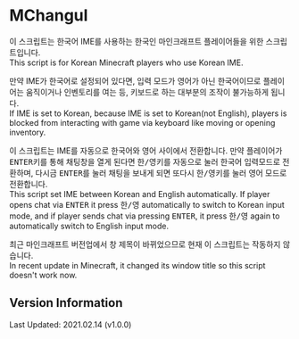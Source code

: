# MChangul  
이 스크립트는 한국어 IME를 사용하는 한국인 마인크래프트 플레이어들을 위한 스크립트입니다.  
This script is for Korean Minecraft players who use Korean IME.  
  
만약 IME가 한국어로 설정되어 있다면, 입력 모드가 영어가 아닌 한국어이므로 플레이어는 움직이거나 인벤토리를 여는 등, 키보드로 하는 대부분의 조작이 불가능하게 됩니다.  
If IME is set to Korean, because IME is set to Korean(not English), players is blocked from interacting with game via keyboard like moving or opening inventory.  
  
이 스크립트는 IME를 자동으로 한국어와 영어 사이에서 전환합니다. 만약 플레이어가 <kbd>ENTER</kbd>키를 통해 채팅창을 열게 된다면 <kbd>한/영</kbd>키를 자동으로 눌러 한국어 입력모드로 전환하며, 다시금 <kbd>ENTER</kbd>를 눌러 채팅을 보내게 되면 또다시 <kbd>한/영</kbd>키를 눌러 영어 모드로 전환합니다.  
This script set IME between Korean and English automatically. If player opens chat via <kbd>ENTER</kbd> it press <kbd>한/영</kbd> automatically to switch to Korean input mode, and if player sends chat via pressing <kbd>ENTER</kbd>, it press <kbd>한/영</kbd> again to automatically switch to English input mode.  
  
최근 마인크래프트 버전업에서 창 제목이 바뀌었으므로 현재 이 스크립트는 작동하지 않습니다.  
In recent update in Minecraft, it changed its window title so this script doesn't work now.  
  
## Version Information
Last Updated: 2021.02.14 (v1.0.0)
